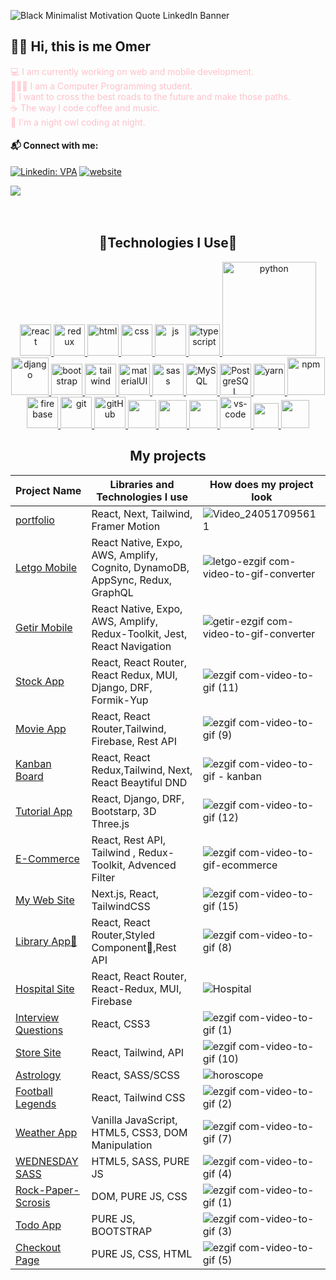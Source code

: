 ![Black Minimalist Motivation Quote LinkedIn Banner](https://github.com/Omeko-FG/backend-practice-DJANGO/assets/119002766/e740b629-5b64-4f12-a771-73d87aea3463)

## 👋🏻 Hi, this is me Omer

<font color="pink">💻  I am currently working on web and mobile development. </font>
</br>
<font color="pink">🧑🏻‍💻 I am a Computer Programming student. </font>
</br>
<font color="pink">🌌 I want to cross the best roads to the future and make those paths. </font>
</br>
<font color="pink">☕ The way I code coffee and music.</font>
</br>
<font color="pink">🌃 I'm a night owl coding at night.</font>

#### 📬 Connect with me:

[![Linkedin: VPA](https://img.shields.io/badge/linkedin-%230077B5.svg?&style=for-the-badge&logo=linkedin&logoColor=white)](https://www.linkedin.com/in/gurbuzzomer/)
[![website](https://img.shields.io/badge/gmail-f1f2f6.svg?&style=for-the-badge&logo=gmail&logoColor=red)](mailto:gurbuzzomer@gmail.com)

![](https://komarev.com/ghpvc/?username=Omeko-FG&color=blue&style=for-the-badge)
</br>
</br>
</br>
### 



###
<h2 align="center">🚀Technologies I Use🚀</h2>
<div align="center">
<p>
<a href="#" target="_blank"> <img src="https://cdn.icon-icons.com/icons2/2415/PNG/512/react_original_wordmark_logo_icon_146375.png" alt="react" width="50"/> </a> 
<a href="#" target="_blank"> <img src="https://user-images.githubusercontent.com/25181517/187896150-cc1dcb12-d490-445c-8e4d-1275cd2388d6.png" alt="redux" width="50"/> </a> 
<a href="#" target="_blank"> <img src="https://www.svgrepo.com/show/353884/html-5.svg" alt="html" height="50"/> </a> 
<a href="#" target="_blank"> <img src="https://www.svgrepo.com/show/303263/css3-logo.svg" alt="css" height="50"/> </a> 
<a href="#" target="_blank"> <img src="https://cdn.icon-icons.com/icons2/2108/PNG/512/javascript_icon_130900.png" alt="js" height="50"/> </a> 
  <a href="#" target="_blank"> <img src="https://user-images.githubusercontent.com/25181517/183890598-19a0ac2d-e88a-4005-a8df-1ee36782fde1.png" alt="typescript" height="50"/> </a>
<a href="#" target="_blank"> <img src="https://www.python.org/static/img/python-logo.png" alt="python" width="150"/> </a>  
<a href="#" target="_blank"> <img src="https://cdn.icon-icons.com/icons2/2415/PNG/512/django_plain_logo_icon_146558.png" alt="django" height="60"/> </a> 
<a href="#" target="_blank"> <img src="https://user-images.githubusercontent.com/25181517/183898054-b3d693d4-dafb-4808-a509-bab54cf5de34.png" alt="bootstrap" height="50"/> </a> 
<a href="#" target="_blank"> <img src="https://user-images.githubusercontent.com/25181517/202896760-337261ed-ee92-4979-84c4-d4b829c7355d.png" alt="tailwind" height="50"/> </a> 
<a href="#" target="_blank"> <img src="https://user-images.githubusercontent.com/25181517/189716630-fe6c084c-6c66-43af-aa49-64c8aea4a5c2.png" alt="materialUI" height="50"/> </a> 
<a href="#" target="_blank"> <img src="https://user-images.githubusercontent.com/25181517/192158956-48192682-23d5-4bfc-9dfb-6511ade346bc.png" alt="sass" height="50"/> </a> 
<a href="#" target="_blank"> <img src="https://cdn.icon-icons.com/icons2/2415/PNG/512/mysql_original_wordmark_logo_icon_146417.png" alt="MySQL" height="50"/> </a> 
<a href="#" target="_blank"> <img src="https://www.vectorlogo.zone/logos/postgresql/postgresql-ar21.svg" alt="PostgreSQL" height="50"/> </a> 
<a href="#" target="_blank"> <img src="https://user-images.githubusercontent.com/25181517/183049794-a3dfaddd-22ee-4ffe-b0b4-549ccd4879f9.png" alt="yarn" height="50"/> </a>
<a href="#" target="_blank"> <img src="https://user-images.githubusercontent.com/25181517/121401671-49102800-c959-11eb-9f6f-74d49a5e1774.png" alt="npm" height="60"/> </a> 
<a href="#" target="_blank"> <img src="https://user-images.githubusercontent.com/25181517/189716855-2c69ca7a-5149-4647-936d-780610911353.png" alt="firebase" height="50"/> </a> 
<a href="#" target="_blank"> <img src="https://www.vectorlogo.zone/logos/git-scm/git-scm-icon.svg" alt="git" height="50"/> </a> 
<a href="#" target="_blank"> <img src="https://www.svgrepo.com/show/349375/github.svg" alt="gitHub" height="50"/> </a>
<a href="#" target="_blank"> <img src="https://user-images.githubusercontent.com/25181517/117207330-263ba280-adf4-11eb-9b97-0ac5b40bc3be.png" height="45"/> </a>
<a href="#" target="_blank"> <img src="https://user-images.githubusercontent.com/25181517/192109061-e138ca71-337c-4019-8d42-4792fdaa7128.png" height="45"/> </a>
<a href="#" target="_blank"> <img src="https://user-images.githubusercontent.com/68279555/200387386-276c709f-380b-46cc-81fd-f292985927a8.png" height="45"/> </a>
<a href="#" target="_blank"> <img src="https://user-images.githubusercontent.com/25181517/192108891-d86b6220-e232-423a-bf5f-90903e6887c3.png" alt="vs-code" height="50"/> </a> 
<a href="#" target="_blank"> <img src="https://user-images.githubusercontent.com/25181517/183912952-83784e94-629d-4c34-a961-ae2ae795b662.png" height="40"/> </a>
<a href="#" target="_blank"> <img src="https://www.svgrepo.com/show/354354/slack-icon.svg" height="45"/> </a>
   


</p>
<!--<div  align="center"> <img src="https://raw.githubusercontent.com/scriptex/github-contributions-snake/snake/github-contribution-grid-snake.svg" /></div>-->


## My projects
  Project Name       |Libraries and Technologies I use     |How does my project look   
:-------------------------|-------------------------|-------------------------
[portfolio](https://omerfarukgurbuz.vercel.app/)| React, Next, Tailwind, Framer Motion|![Video_240517095611](https://github.com/omerfaruk-gurbuz/omerfaruk-gurbuz/assets/119002766/55886d48-6285-4c64-927b-9ff127a2e852)
[Letgo Mobile]()| React Native, Expo, AWS, Amplify, Cognito, DynamoDB, AppSync, Redux, GraphQL |![letgo-ezgif com-video-to-gif-converter](https://github.com/omerfaruk-gurbuz/omerfaruk-gurbuz/assets/119002766/34866499-bd0c-4bce-a533-97a0e07e57b9)
[Getir Mobile]()| React Native, Expo, AWS, Amplify, Redux-Toolkit, Jest, React Navigation |![getir-ezgif com-video-to-gif-converter](https://github.com/omerfaruk-gurbuz/omerfaruk-gurbuz/assets/119002766/05e5d708-e8ff-4e3f-a912-49b97372d76a)
[Stock App](https://stock-app-lilac.vercel.app/)| React, React Router, React Redux, MUI, Django, DRF, Formik-Yup|![ezgif com-video-to-gif (11)](https://github.com/Omeko-FG/StokApp-DJANGO-REACT-MUI-etc./assets/119002766/ca4c1360-ce18-4631-8628-775bc59470ef)
[Movie App](https://github.com/gurbuzzomer/movie-site-REACT-TAILWIND-FIREBASE)| React, React Router,Tailwind, Firebase, Rest API|![ezgif com-video-to-gif (9)](https://github.com/omerfaruk-gurbuz/movie-site-react/assets/119002766/967c6f22-710b-4773-8a5e-f73daca48187)
[Kanban Board](https://github.com/gurbuzzomer/dataguess-kanban/)| React, React Redux,Tailwind, Next, React Beaytiful DND|![ezgif com-video-to-gif - kanban](https://github.com/omerfaruk-gurbuz/dataguess-kanban/assets/119002766/8f803af6-e1eb-4abd-af83-143a88751f2c)
[Tutorial App ](https://github.com/gurbuzzomer/Tutorial-app-REACT-DJANGO-3D)|  React, Django, DRF, Bootstarp, 3D Three.js|![ezgif com-video-to-gif (12)](https://github.com/omerfaruk-gurbuz/Tutorial-app-REACT-DJANGO-3D/assets/119002766/11940931-895e-4505-8002-92a80a5f96c1)
[E-Commerce ](https://github.com/gurbuzzomer/dataguess-ecommerce)|  React, Rest API, Tailwind , Redux-Toolkit, Advenced Filter|![ezgif com-video-to-gif-ecommerce](https://github.com/omerfaruk-gurbuz/dataguess-kanban/assets/119002766/c3271bd2-385b-4697-b769-1cadc1a89b96)
[My Web Site ](https://github.com/gurbuzzomer/MyWebSite-NEXT.JS-Tailwind)|  Next.js, React, TailwindCSS|![ezgif com-video-to-gif (15)](https://github.com/omerfaruk-gurbuz/MyWebSite-NEXT.JS-Tailwind/assets/119002766/37870fd7-7447-483e-ac09-ac50dc84f283)
[Library App💅](https://github.com/gurbuzzomer/library-app-REACT-STYLED-COM)| React, React Router,Styled Component💅,Rest API|![ezgif com-video-to-gif (8)](https://github.com/omerfaruk-gurbuz/library-app-REACT-STYLED-COM./assets/119002766/7892247c-55be-4139-9550-5441c1d203f2)
[Hospital Site ](https://github.com/gurbuzzomer/hospital-site-REACT-MUI-FIREBASE)| React, React Router, React-Redux, MUI, Firebase|![Hospital](https://user-images.githubusercontent.com/119002766/248254324-47c92120-751d-466f-8012-f043bed65c38.gif)
[Interview Questions](https://github.com/gurbuzzomer/interwiev-project-react)| React, CSS3 |![ezgif com-video-to-gif (1)](https://github.com/omerfaruk-gurbuz/interwiev-project-react/assets/119002766/72cb7803-3a16-42ac-960e-27aface74477)
[Store Site](https://github.com/gurbuzzomer/Store-app-REACT-STYLED-COM.--API)| React, Tailwind, API |![ezgif com-video-to-gif (10)](https://github.com/omerfaruk-gurbuz/Store-app-REACT-STYLED-COM.--API/assets/119002766/664eb951-087a-4f79-9e05-b58b16ae73a8)
[Astrology](https://github.com/gurbuzzomer/horoscope-info)| React, SASS/SCSS |![horoscope](https://user-images.githubusercontent.com/118957608/221441522-db0dafdc-72aa-4b9f-bcde-6ed65950da1c.gif)
[Football Legends](https://github.com/gurbuzzomer/football-legends-react)| React, Tailwind CSS |![ezgif com-video-to-gif (2)](https://github.com/omerfaruk-gurbuz/football-legends-REACT/assets/119002766/e79e5b15-7567-4683-85ae-67c66cbfac13)
[Weather App](https://github.com/gurbuzzomer/Weather-Forecast-PURE-JS)| Vanilla JavaScript, HTML5, CSS3, DOM Manipulation |![ezgif com-video-to-gif (7)](https://github.com/omerfaruk-gurbuz/Weather-Forecast-PURE-JS/assets/119002766/c467b671-e7c4-4c46-a734-e2b405d4985c)
[WEDNESDAY SASS ](https://github.com/gurbuzzomer/wednasday-sass)|  HTML5, SASS, PURE JS|![ezgif com-video-to-gif (4)](https://github.com/omerfaruk-gurbuz/wednasday-SASS-SCSS/assets/119002766/2e58adc0-e394-4bb0-9424-71ec06782103)
[Rock-Paper-Scrosis](https://github.com/gurbuzzomer/rock-paper-scrosis-PURE-JS-CSS)|  DOM, PURE JS, CSS|![ezgif com-video-to-gif (1)](https://github.com/omerfaruk-gurbuz/rock-paper-scrosis-PURE-JS-CSS/assets/119002766/d2180e03-6733-40a5-b274-2a618d9a6644)
[Todo App ](https://github.com/gurbuzzomer/to-do-list-app--PUREJS-BOOTSTARP)|  PURE JS, BOOTSTRAP|![ezgif com-video-to-gif (3)](https://github.com/omerfaruk-gurbuz/to-do-app-2/assets/119002766/966577fa-a71a-4f84-9e72-b440938cd576)
[Checkout Page ](https://github.com/gurbuzzomer/Checkout-Page-PURE-JS-CSS)|  PURE JS, CSS, HTML|![ezgif com-video-to-gif (5)](https://github.com/omerfaruk-gurbuz/Checkout-Page-PURE-JS-CSS/assets/119002766/2baa8f0d-beec-444c-9cd0-dbbb939e355a)





<img
     src="https://github-readme-stats.vercel.app/api?username=Omeko-FG&theme=red-green"
     alt=""
     /> </br></br></br>
<img
     src="https://github-readme-stats.vercel.app/api/top-langs/?username=Omeko-FG&theme=dark-green"
     alt=""
     /> <br/>
</div>
